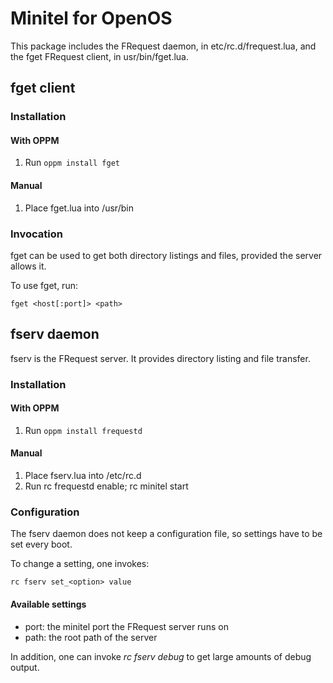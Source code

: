 # Minitel for OpenOS

This package includes the FRequest daemon, in etc/rc.d/frequest.lua, and the fget FRequest client, in usr/bin/fget.lua.

## fget client

### Installation

#### With OPPM

1. Run `oppm install fget`

#### Manual

1. Place fget.lua into /usr/bin

### Invocation

fget can be used to get both directory listings and files, provided the server allows it.

To use fget, run:

```
fget <host[:port]> <path>
```

## fserv daemon

fserv is the FRequest server. It provides directory listing and file transfer.

### Installation

#### With OPPM

1. Run `oppm install frequestd`

#### Manual

1. Place fserv.lua into /etc/rc.d
2. Run rc frequestd enable; rc minitel start

### Configuration

The fserv daemon does not keep a configuration file, so settings have to be set every boot.

To change a setting, one invokes:

`rc fserv set_<option> value`

#### Available settings

- port: the minitel port the FRequest server runs on
- path: the root path of the server

In addition, one can invoke *rc fserv debug* to get large amounts of debug output.

